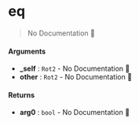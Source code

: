 # eq

> No Documentation 🚧

#### Arguments

- **\_self** : `Rot2` \- No Documentation 🚧
- **other** : `Rot2` \- No Documentation 🚧

#### Returns

- **arg0** : `bool` \- No Documentation 🚧